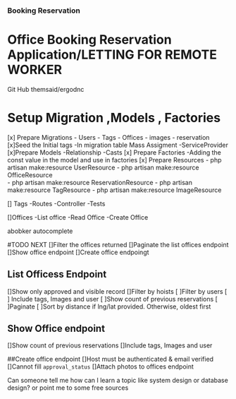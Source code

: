 
### Booking Reservation
# Office Booking Reservation Application/LETTING FOR REMOTE WORKER
Git Hub
themsaid/ergodnc

# Setup Migration ,Models , Factories

[x] Prepare Migrations
    - Users
    - Tags
    - Offices
    - images
    - reservation
[x]Seed the Initial tags
   -In migration table
   Mass Assigment 
      -ServiceProvider
[x]Prepare Models
      -Relationship
      -Casts
[x] Prepare Factories
     -Adding the const value in the model and use in factories
[x] Prepare Resources
      - php artisan make:resource UserResource
      -  php artisan make:resource OfficeResource  
      -  php artisan make:resource ReservationResource
      -  php artisan make:resource TagResource
      -   php artisan make:resource ImageResource

[] Tags
    -Routes
    -Controller
    -Tests

[]Offices
    -List office
    -Read Office
    -Create Office

abobker autocomplete


#TODO NEXT
[]Filter the offices returned
[]Paginate the list offices endpoint
[]Show office endpoint
[]Create office endpoingt

## List Officess Endpoint
[]Show only approved and visible record
[]Filter by hoists
[ ]Filter by users
[ ] Include tags, Images and user
[ ]Show count of previous reservations
[ ]Paginate
[ ]Sort by distance if lng/lat provided. Otherwise, oldest first

## Show Office endpoint
[]Show count of previous reservations
[]Include tags, Images and user

##Create office endpoint
[]Host must be authenticated & email verified
[]Cannot fill `approval_status`
[]Attach photos to offices endpoint


​Can someone tell me how can I learn a topic like system design or database design? or point me to some free sources
